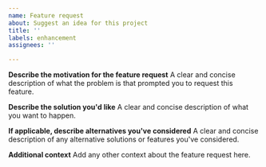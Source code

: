 ```yaml
---
name: Feature request
about: Suggest an idea for this project
title: ''
labels: enhancement
assignees: ''

---
```


**Describe the motivation for the feature request**
A clear and concise description of what the problem is that prompted you to request this feature.

**Describe the solution you'd like**
A clear and concise description of what you want to happen.

**If applicable, describe alternatives you've considered**
A clear and concise description of any alternative solutions or features you've considered.

**Additional context**
Add any other context about the feature request here.
